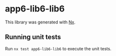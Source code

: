 # app6-lib6-lib6

This library was generated with [Nx](https://nx.dev).

## Running unit tests

Run `nx test app6-lib6-lib6` to execute the unit tests.
